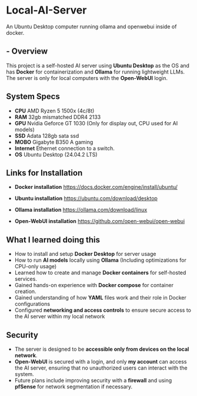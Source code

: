 # Local-AI-Server
An Ubuntu Desktop computer running ollama and openwebui inside of docker.

## - Overview 
This project is a self-hosted AI server using **Ubuntu Desktop** as the OS and has **Docker** for containerization and **Ollama** for running lightweight LLMs. The server is only for local computers with the **Open-WebUI** login. 


## System Specs
- **CPU** AMD Ryzen 5 1500x (4c/8t)
- **RAM** 32gb mismatched DDR4 2133
- **GPU** Nvidia Geforce GT 1030 (Only for display out, CPU used for AI models)
- **SSD** Adata 128gb sata ssd
- **MOBO** Gigabyte B350 A gaming
- **Internet** Ethernet connection to a switch.
- **OS** Ubuntu Desktop (24.04.2 LTS)





## Links for Installation

- **Docker installation** 
https://docs.docker.com/engine/install/ubuntu/

- **Ubuntu installation**
https://ubuntu.com/download/desktop

- **Ollama installation**
https://ollama.com/download/linux

- **Open-WebUI installation**
https://github.com/open-webui/open-webui


## What I learned doing this 
- How to install and setup **Docker Desktop** for server usage
- How to run **AI models** locally using **Ollama** (Including optimizations for CPU-only usage)
- Learned how to create and manage **Docker containers** for self-hosted services.
- Gained hands-on experience with **Docker compose** for container creation.
- Gained understanding of how **YAML** files work and their role in Docker configurations
- Configured **networking and access controls** to ensure secure access to the AI server within my local network

## Security 
- The server is designed to be **accessible only from devices on the local network**.
- **Open-WebUI** is secured with a login, and only **my account** can access the AI server, ensuring that no unauthorized users can interact with the system.
- Future plans include improving security with a **firewall** and using **pfSense** for network segmentation if necessary.
